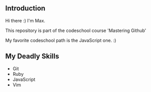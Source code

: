 ## Introduction

Hi there :) I'm Max.

This repository is part of the codeschool course 'Mastering Github'

My favorite codeschool path is the JavaScript one. :)

## My Deadly Skills

* Git
* Ruby
* JavaScript
* Vim
